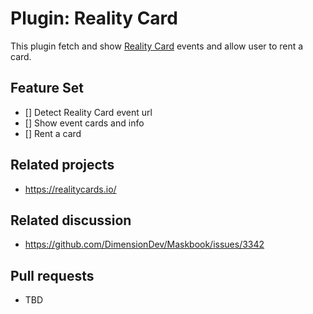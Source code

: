 # Plugin: Reality Card

This plugin fetch and show [Reality Card](https://realitycards.io) events and allow user to rent a card.

## Feature Set

- [] Detect Reality Card event url
- [] Show event cards and info
- [] Rent a card

## Related projects

- <https://realitycards.io/>

## Related discussion

- <https://github.com/DimensionDev/Maskbook/issues/3342>

## Pull requests

- TBD
